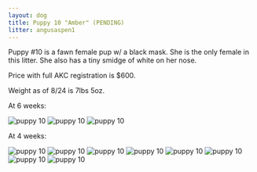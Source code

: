 ```yaml
---
layout: dog
title: Puppy 10 "Amber" (PENDING)
litter: angusaspen1
---
```


Puppy #10 is a fawn female pup w/ a black mask. She is the only female in this litter. She also has a tiny smidge of white on her nose.

Price with full AKC registration is $600.

Weight as of 8/24 is 7lbs 5oz.

At 6 weeks:

![puppy 10](http://farm4.staticflickr.com/3902/15143300645_200dd1a887_z_d.jpg)
![puppy 10](http://farm6.staticflickr.com/5566/15140333161_bf8cd36959_z_d.jpg)
![puppy 10](http://farm4.staticflickr.com/3849/14956622849_d977a847a3_z_d.jpg)

At 4 weeks:

![puppy 10](http://farm6.staticflickr.com/5572/14985671542_d55aa75fac_z_d.jpg)
![puppy 10](http://farm6.staticflickr.com/5556/14982936351_ffdf167064_z_d.jpg)
![puppy 10](http://farm4.staticflickr.com/3875/14982851281_e785df4ea8_z_d.jpg)
![puppy 10](http://farm4.staticflickr.com/3883/14985660172_0e5d302066_z_d.jpg)
![puppy 10](http://farm6.staticflickr.com/5585/14799318299_9c2553a479_z_d.jpg)
![puppy 10](http://farm6.staticflickr.com/5554/14985994535_c69d41a2c0_z_d.jpg)
![puppy 10](http://farm4.staticflickr.com/3872/14982874421_d1730476cc_z_d.jpg)
![puppy 10](http://farm6.staticflickr.com/5578/14799301500_2dae71834c_z_d.jpg)
